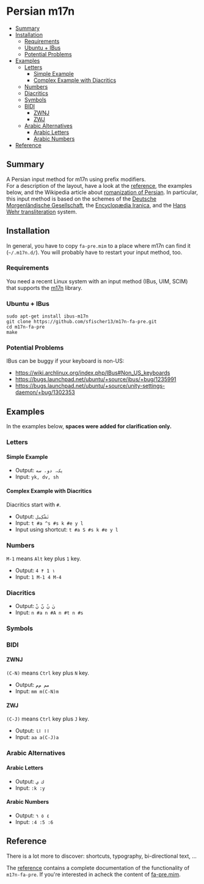 # Persian m17n

<!-- START doctoc generated TOC please keep comment here to allow auto update -->
<!-- DON'T EDIT THIS SECTION, INSTEAD RE-RUN doctoc TO UPDATE -->


- [Summary](#summary)
- [Installation](#installation)
  - [Requirements](#requirements)
  - [Ubuntu + IBus](#ubuntu--ibus)
  - [Potential Problems](#potential-problems)
- [Examples](#examples)
  - [Letters](#letters)
    - [Simple Example](#simple-example)
    - [Complex Example with Diacritics](#complex-example-with-diacritics)
  - [Numbers](#numbers)
  - [Diacritics](#diacritics)
  - [Symbols](#symbols)
  - [BIDI](#bidi)
    - [ZWNJ](#zwnj)
    - [ZWJ](#zwj)
  - [Arabic Alternatives](#arabic-alternatives)
    - [Arabic Letters](#arabic-letters)
    - [Arabic Numbers](#arabic-numbers)
- [Reference](#reference)

<!-- END doctoc generated TOC please keep comment here to allow auto update -->

## Summary

A Persian input method for m17n using prefix modifiers.  
For a description of the layout, have a look at the [reference](https://github.com/sfischer13/m17n-fa-pre/blob/master/reference.md), the examples below, and the Wikipedia article about [romanization of Persian](https://en.wikipedia.org/wiki/Romanization_of_Persian). In particular, this input method is based on the schemes of the [Deutsche Morgenländische Gesellschaft](https://en.wikipedia.org/wiki/Deutsche_Morgenl%C3%A4ndische_Gesellschaft), the [Encyclopædia Iranica](https://en.wikipedia.org/wiki/Encyclop%C3%A6dia_Iranica), and the [Hans Wehr transliteration](https://en.wikipedia.org/wiki/Hans_Wehr_transliteration) system.

## Installation

In general, you have to copy `fa-pre.mim` to a place where m17n can find it (`~/.m17n.d/`). You will probably have to restart your input method, too.

### Requirements

You need a recent Linux system with an input method (IBus, UIM, SCIM) that supports the [m17n](http://www.nongnu.org/m17n/) library.

### Ubuntu + IBus

```shell
sudo apt-get install ibus-m17n
git clone https://github.com/sfischer13/m17n-fa-pre.git
cd m17n-fa-pre
make
```

### Potential Problems

IBus can be buggy if your keyboard is non-US:

- https://wiki.archlinux.org/index.php/IBus#Non_US_keyboards
- https://bugs.launchpad.net/ubuntu/+source/ibus/+bug/1235991
- https://bugs.launchpad.net/ubuntu/+source/unity-settings-daemon/+bug/1302353

## Examples

In the examples below, **spaces were added for clarification only.**

### Letters

#### Simple Example

- Output: `یک، دو، سه`
- Input: `yk, dv, sh`

#### Complex Example with Diacritics

Diacritics start with `#`.

- Output: `تَشْکِیل`
- Input: `t #a ^s #s k #e y l`
- Input using shortcut: `t #a S #s k #e y l`

### Numbers

`M-1` means `Alt` key plus `1` key.

- Output: `‏۱ 1 ۴ 4`
- Input: `1 M-1 4 M-4`

### Diacritics

- Output: `نَ نً نّ نْ`
- Input: `n #a n #A n #t n #s`

### Symbols

### BIDI

#### ZWNJ

`(C-N)` means `Ctrl` key plus `N` key.

- Output: `مم م‌م`
- Input: `mm m(C-N)m`

#### ZWJ

`(C-J)` means `Ctrl` key plus `J` key.

- Output: `اا ا‍ا`
- Input: `aa a(C-J)a`

### Arabic Alternatives

#### Arabic Letters

- Output: `ك ي`
- Input: `:k :y`

#### Arabic Numbers

- Output: `٤ ٥ ٦`
- Input: `:4 :5 :6`

## Reference

There is a lot more to discover: shortcuts, typography, bi-directional text, …

The [reference](https://github.com/sfischer13/m17n-fa-pre/blob/master/reference.md) contains a complete documentation of the functionality of `m17n-fa-pre`. If you're interested in acheck the content of [fa-pre.mim](https://github.com/sfischer13/m17n-fa-pre/blob/master/fa-pre.mim). 
